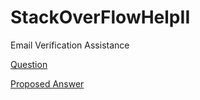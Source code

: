 # StackOverFlowHelpII

Email Verification Assistance

[Question](http://stackoverflow.com/questions/40871153/xxx-edu-email-verification-method-for-ios-mobile-application)

[Proposed Answer](http://stackoverflow.com/a/40871905/4962554)
